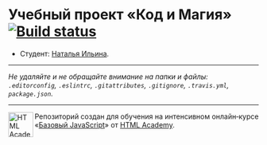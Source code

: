 # Учебный проект «Код и Магия» [![Build status][travis-image]][travis-url]

* Студент: [Наталья Ильина](https://up.htmlacademy.ru/javascript/11/user/38944).

---

_Не удаляйте и не обращайте внимание на папки и файлы:_<br>
_`.editorconfig`, `.eslintrc`, `.gitattributes`, `.gitignore`, `.travis.yml`, `package.json`._

---

<a href="https://htmlacademy.ru/intensive/javascript"><img align="left" width="50" height="50" title="HTML Academy" src="https://up.htmlacademy.ru/static/img/intensive/javascript/logo-for-github.svg"></a>

Репозиторий создан для обучения на интенсивном онлайн‑курсе «[Базовый JavaScript](https://htmlacademy.ru/intensive/javascript)» от [HTML Academy](https://htmlacademy.ru).

[travis-image]: https://travis-ci.org/htmlacademy-javascript/38944-code-and-magick.svg?branch=master
[travis-url]: https://travis-ci.org/htmlacademy-javascript/38944-code-and-magick
